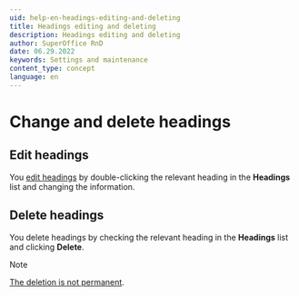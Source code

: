 ```yaml
---
uid: help-en-headings-editing-and-deleting
title: Headings editing and deleting
description: Headings editing and deleting
author: SuperOffice RnD
date: 06.29.2022
keywords: Settings and maintenance
content_type: concept
language: en
---
```


# Change and delete headings

## Edit headings

You [edit headings][1] by double-clicking the relevant heading in the **Headings** list and changing the information.

## Delete headings

You delete headings by checking the relevant heading in the **Headings** list and clicking **Delete**.

> [!NOTE]
> [The deletion is not permanent][2].

<!-- Referenced links -->
[1]: adding-headings.md
[2]: deleted-items-and-headings.md

<!-- Referenced images -->
